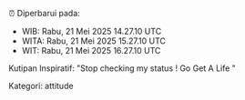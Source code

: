 ⏰ Diperbarui pada:
- WIB: Rabu, 21 Mei 2025 14.27.10 UTC
- WITA: Rabu, 21 Mei 2025 15.27.10 UTC
- WIT: Rabu, 21 Mei 2025 16.27.10 UTC

Kutipan Inspiratif:
"Stop checking my status ! Go Get A Life "


Kategori: attitude

